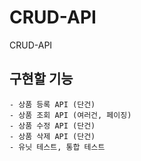 # CRUD-API
CRUD-API

## 구현할 기능
```
- 상품 등록 API (단건)
- 상품 조회 API (여러건, 페이징)
- 상품 수정 API (단건)
- 상품 삭제 API (단건)
- 유닛 테스트, 통합 테스트
```

